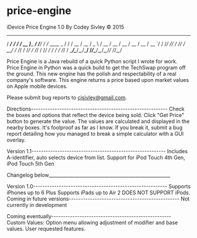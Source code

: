 # price-engine
iDevice Price Engine 1.0
By Codey Sivley
© 2015

   ______          __        ____            __    ____         
  / ____/___  ____/ /__     / __ )____  ____/ /___/ / /_  ____ _
 / /   / __ \/ __  / _ \   / __  / __ \/ __  / __  / __ \/ __ `/
/ /___/ /_/ / /_/ /  __/  / /_/ / /_/ / /_/ / /_/ / / / / /_/ / 
\____/\____/\__,_/\___/  /_____/\____/\__,_/\__,_/_/ /_/\__,_/  
                                                                

Price Engine is a Java rebuild of a quick Python script I wrote for work.
Price Engine in Python was a quick build to get the TechSwap program off the ground.
This new engine has the polish and respectability of a real company's software.
This engine returns a price based upon market values on Apple mobile devices.

Please submit bug reports to cjsivley@gmail.com.

Directions----------------------------------------------------------
Check the boxes and options that reflect the device being sold.
Click "Get Price" button to generate the value.
The values are calculated and displayed in the nearby boxes.
It's foolproof as far as I know. If you break it, submit a bug report detailing
how you managed to break a simple calculator with a GUI overlay.

Version 1.1---------------------------------------------------------
Includes A-identifier, auto selects device from list.
Support for iPod Touch 4th Gen, iPod Touch 5th Gen






Changelog below____________________________________________________



Version 1.0---------------------------------------------------------
Supports iPhones up to 6 Plus
Supports iPads up to Air 2
DOES NOT SUPPORT iPods.
Coming in future versions-----------------------------------------------
Not currently in development

Coming eventually---------------------------------------------------
Custom Values: Option menu allowing adjustment of modifier and base values.
User requested features.
